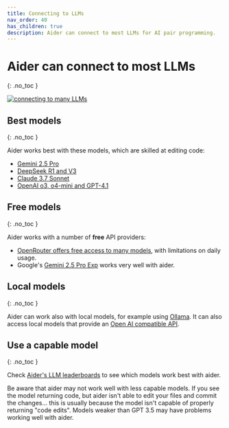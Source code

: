 ```yaml
---
title: Connecting to LLMs
nav_order: 40
has_children: true
description: Aider can connect to most LLMs for AI pair programming.
---
```


# Aider can connect to most LLMs
{: .no_toc }

[![connecting to many LLMs](/assets/llms.jpg)](https://aider.chat/assets/llms.jpg)


## Best models
{: .no_toc }

Aider works best with these models, which are skilled at editing code:

- [Gemini 2.5 Pro](/docs/llms/gemini.html)
- [DeepSeek R1 and V3](/docs/llms/deepseek.html)
- [Claude 3.7 Sonnet](/docs/llms/anthropic.html)
- [OpenAI o3, o4-mini and GPT-4.1](/docs/llms/openai.html)


## Free models
{: .no_toc }

Aider works with a number of **free** API providers:

- [OpenRouter offers free access to many models](https://openrouter.ai/models/?q=free), with limitations on daily usage.
- Google's [Gemini 2.5 Pro Exp](/docs/llms/gemini.html) works very well with aider.

## Local models
{: .no_toc }

Aider can work also with local models, for example using [Ollama](/docs/llms/ollama.html).
It can also access
local models that provide an
[Open AI compatible API](/docs/llms/openai-compat.html).

## Use a capable model
{: .no_toc }

Check
[Aider's LLM leaderboards](https://aider.chat/docs/leaderboards/)
to see which models work best with aider.

Be aware that aider may not work well with less capable models.
If you see the model returning code, but aider isn't able to edit your files
and commit the changes...
this is usually because the model isn't capable of properly
returning "code edits".
Models weaker than GPT 3.5 may have problems working well with aider.


